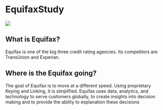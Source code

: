 # EquifaxStudy
![](https://encrypted-tbn0.gstatic.com/images?q=tbn:ANd9GcQISfYebFADulA3y_S9AY4oazGIujI6BqJJ3g&usqp=CAU)
## What is Equifax?
Equifax is one of the big three credit rating agencies. Its competitors are TransUnion and Experian.
## Where is the Equifax going?
The goal of Equifax is to move at a different speed. Using proprietary Keying and Linking, it is simplified. 
Equifax uses data, analytics, and technology to serve customers globally, to create insights into decision making and to provide the ability to explanation these decisions 
